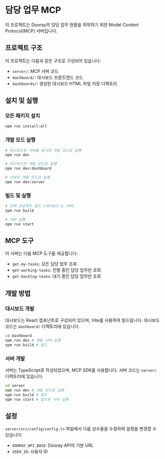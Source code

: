 # 담당 업무 MCP

이 프로젝트는 Dooray의 담당 업무 현황을 파악하기 위한 Model Context Protocol(MCP) 서버입니다.

## 프로젝트 구조

이 프로젝트는 다음과 같은 구조로 구성되어 있습니다:

- `server/`: MCP 서버 코드
- `dashboard/`: 대시보드 프론트엔드 코드
- `dashboards/`: 생성된 대시보드 HTML 파일 저장 디렉토리

## 설치 및 실행

### 모든 패키지 설치

```bash
npm run install:all
```

### 개발 모드 실행

```bash
# 대시보드와 서버를 동시에 개발 모드로 실행
npm run dev

# 대시보드만 개발 모드로 실행
npm run dev:dashboard

# 서버만 개발 모드로 실행
npm run dev:server
```

### 빌드 및 실행

```bash
# 전체 프로젝트 빌드 (대시보드 & 서버)
npm run build

# 서버 실행
npm run start
```

## MCP 도구

이 서버는 다음 MCP 도구를 제공합니다:

- `get-my-tasks`: 모든 담당 업무 조회
- `get-working-tasks`: 진행 중인 담당 업무만 조회
- `get-backlog-tasks`: 대기 중인 담당 업무만 조회

## 개발 방법

### 대시보드 개발

대시보드는 React 컴포넌트로 구성되어 있으며, Vite를 사용하여 빌드됩니다.
대시보드 코드는 `dashboard/` 디렉토리에 있습니다.

```bash
cd dashboard
npm run dev # 개발 서버 실행
npm run build # 빌드
```

### 서버 개발

서버는 TypeScript로 작성되었으며, MCP SDK를 사용합니다.
서버 코드는 `server/` 디렉토리에 있습니다.

```bash
cd server
npm run dev # 개발 모드로 실행
npm run build # 빌드
npm run start # 빌드된 서버 실행
```

## 설정

`server/src/config/config.ts` 파일에서 다음 상수들을 수정하여 설정을 변경할 수 있습니다:

- `DOORAY_API_BASE`: Dooray API의 기본 URL
- `USER_ID`: 사용자 ID